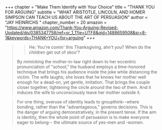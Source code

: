 +++
chapter = "Make Them Identify with Your Choice"
title = "THANK YOU FOR ARGUING"
subtitle = "WHAT ARISTOTLE, LINCOLN, AND HOMER SIMPSON CAN TEACH US ABOUT THE ART OF PERSUASION"
author = "JAY HEINRICHS "
chapter_number = 20
amazon = "https://www.amazon.com/Thank-You-Arguing-Revised-Updated/dp/0385347758/ref=sr_1_1?ie=UTF8&qid=1488659508&sr=8-1&keywords=THANK+YOU+for+arguing"
+++

> > He: You're comin' this Thanksgiving, ahn't you? When do the children get out of skoo'?
>
> By mimicking the mother-in-law right down to her eccentric pronunciation of "school," the husband employs a time-honored technique that brings his audience inside the joke while distancing the victim. The wife laughs; she loves that he knows her mother well enough for a dead-on, yet gentle, imitation. That brings the couple closer together, tightening the circle around the two of them. And it induces the wife to unconsciously leave her mother outside it.

> For one thing, overuse of identity leads to groupthink--where bonding, rather than the "advantageous," governs decisions. This is the danger of arguing demonstratively, in the present tense. If the aim is identity, then the whole point of persuasion is to make everyone eager to belong-- the ultimate source of yes-men and -women. 